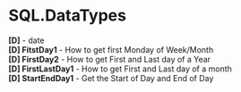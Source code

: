 # SQL.DataTypes
**[D]** - date  
**[D] FitstDay1**        - How to get first Monday of Week/Month  
**[D] FirstDay2**        - How to get First and Last day of a Year  
**[D] FirstLastDay1**    - How to get First and Last day of a month  
**[D] StartEndDay1**     - Get the Start of Day and End of Day  
